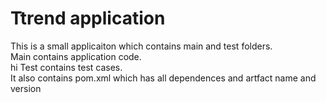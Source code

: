 # Ttrend application

This is a small applicaiton which contains main and test folders.  
Main contains application code.  
hi
Test contains test cases.  
It also contains pom.xml which has all dependences and artfact name and version

